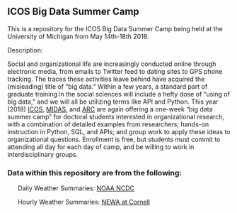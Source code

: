 ICOS Big Data Summer Camp
-------------------------

This is a repository for the ICOS Big Data Summer Camp being held at the University of Michigan from May 14th-18th 2018.

Description: 

Social and organizational life are increasingly conducted online through electronic media, from emails to Twitter feed to dating sites to GPS phone tracking. The traces these activities leave behind have acquired the (misleading) title of “big data.” Within a few years, a standard part of graduate training in the social sciences will include a hefty dose of “using of big data,” and we will all be utilizing terms like API and Python. This year (2018) [ICOS](https://www.icos.umich.edu/about), [MIDAS](http://midas.umich.edu/), and [ARC](http://arc.umich.edu/) are again offering a one-week “big data summer camp” for doctoral students interested in organizational research, with a combination of detailed examples from researchers; hands-on instruction in Python, SQL, and APIs; and group work to apply these ideas to organizational questions.  Enrollment is free, but students must commit to attending all day for each day of camp, and be willing to work in interdisciplinary groups.





### Data within this repository are from the following:

&nbsp;&nbsp;&nbsp;&nbsp;&nbsp;&nbsp;Daily Weather Summaries: [NOAA NCDC](https://www.ncdc.noaa.gov/cdo-web/)

&nbsp;&nbsp;&nbsp;&nbsp;&nbsp;&nbsp;Hourly Weather Summaries: [NEWA at Cornell](http://newa.cornell.edu/index.php?page=hourly-weather)
